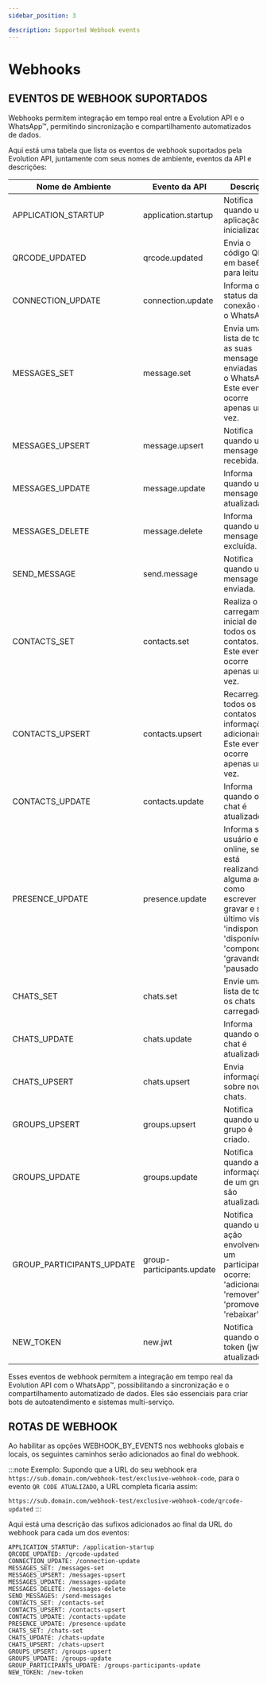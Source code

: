 ```yaml
---
sidebar_position: 3

description: Supported Webhook events
---
```


# Webhooks

## EVENTOS DE WEBHOOK SUPORTADOS

Webhooks permitem integração em tempo real entre a Evolution API e o WhatsApp™, permitindo sincronização e compartilhamento automatizados de dados.

Aqui está uma tabela que lista os eventos de webhook suportados pela Evolution API, juntamente com seus nomes de ambiente, eventos da API e descrições:

| Nome de Ambiente | Evento da API        | Descrição                                                                                     |
| ----------------- | --------------------- | ---------------------------------------------------------------------------------------------- |
| APPLICATION_STARTUP | application.startup | Notifica quando uma aplicação é inicializada.                                                  |
| QRCODE_UPDATED    | qrcode.updated       | Envia o código QR em base64 para leitura.                                                       |
| CONNECTION_UPDATE | connection.update    | Informa o status da conexão com o WhatsApp.                                                     |
| MESSAGES_SET      | message.set          | Envia uma lista de todas as suas mensagens enviadas para o WhatsApp. Este evento ocorre apenas uma vez. |
| MESSAGES_UPSERT   | message.upsert       | Notifica quando uma mensagem é recebida.                                                        |
| MESSAGES_UPDATE   | message.update       | Informa quando uma mensagem é atualizada.                                                        |
| MESSAGES_DELETE   | message.delete       | Informa quando uma mensagem é excluída.                                                          |
| SEND_MESSAGE      | send.message         | Notifica quando uma mensagem é enviada.                                                          |
| CONTACTS_SET      | contacts.set         | Realiza o carregamento inicial de todos os contatos. Este evento ocorre apenas uma vez.            |
| CONTACTS_UPSERT   | contacts.upsert      | Recarrega todos os contatos com informações adicionais. Este evento ocorre apenas uma vez.        |
| CONTACTS_UPDATE   | contacts.update      | Informa quando o chat é atualizado.                                                            |
| PRESENCE_UPDATE   | presence.update      | Informa se o usuário está online, se está realizando alguma ação como escrever ou gravar e seu último visto: 'indisponível', 'disponível', 'compondo', 'gravando', 'pausado'. |
| CHATS_SET         | chats.set            | Envie uma lista de todos os chats carregados.                                                     |
| CHATS_UPDATE      | chats.update         | Informa quando o chat é atualizado.                                                             |
| CHATS_UPSERT      | chats.upsert         | Envia informações sobre novos chats.                                                             |
| GROUPS_UPSERT     | groups.upsert        | Notifica quando um grupo é criado.                                                              |
| GROUPS_UPDATE     | groups.update        | Notifica quando as informações de um grupo são atualizadas.                                       |
| GROUP_PARTICIPANTS_UPDATE | group-participants.update | Notifica quando uma ação envolvendo um participante ocorre: 'adicionar', 'remover', 'promover', 'rebaixar'. |
| NEW_TOKEN         | new.jwt              | Notifica quando o token (jwt) é atualizado.                                                     |

Esses eventos de webhook permitem a integração em tempo real da Evolution API com o WhatsApp™, possibilitando a sincronização e o compartilhamento automatizado de dados. Eles são essenciais para criar bots de autoatendimento e sistemas multi-serviço.

## ROTAS DE WEBHOOK

Ao habilitar as opções WEBHOOK_BY_EVENTS nos webhooks globais e locais, os seguintes caminhos serão adicionados ao final do webhook.

:::note Exemplo:
Supondo que a URL do seu webhook era `https://sub.domain.com/webhook-test/exclusive-webhook-code`, para o evento `QR CODE ATUALIZADO`, a URL completa ficaria assim:

`https://sub.domain.com/webhook-test/exclusive-webhook-code/qrcode-updated`
:::

Aqui está uma descrição das sufixos adicionados ao final da URL do webhook para cada um dos eventos:

```
APPLICATION_STARTUP: /application-startup
QRCODE_UPDATED: /qrcode-updated
CONNECTION_UPDATE: /connection-update
MESSAGES_SET: /messages-set
MESSAGES_UPSERT: /messages-upsert
MESSAGES_UPDATE: /messages-update
MESSAGES_DELETE: /messages-delete
SEND_MESSAGES: /send-messages
CONTACTS_SET: /contacts-set
CONTACTS_UPSERT: /contacts-upsert
CONTACTS_UPDATE: /contacts-update
PRESENCE_UPDATE: /presence-update
CHATS_SET: /chats-set
CHATS_UPDATE: /chats-update
CHATS_UPSERT: /chats-upsert
GROUPS_UPSERT: /groups-upsert
GROUPS_UPDATE: /groups-update
GROUP_PARTICIPANTS_UPDATE: /groups-participants-update
NEW_TOKEN: /new-token
```
